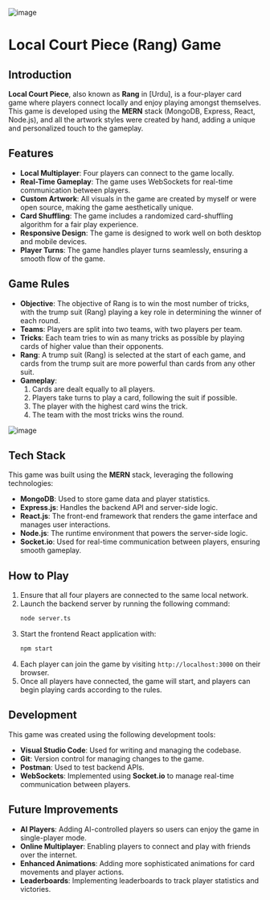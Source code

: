 
![image](https://github.com/user-attachments/assets/ed8daa53-c869-4e0c-828a-96521209044c)



# Local Court Piece (Rang) Game

## Introduction
**Local Court Piece**, also known as **Rang** in [Urdu], is a four-player card game where players connect locally and enjoy playing amongst themselves. This game is developed using the **MERN** stack (MongoDB, Express, React, Node.js), and all the artwork styles were created by hand, adding a unique and personalized touch to the gameplay.

## Features
- **Local Multiplayer**: Four players can connect to the game locally.
- **Real-Time Gameplay**: The game uses WebSockets for real-time communication between players.
- **Custom Artwork**: All visuals in the game are created by myself or were open source, making the game aesthetically unique.
- **Card Shuffling**: The game includes a randomized card-shuffling algorithm for a fair play experience.
- **Responsive Design**: The game is designed to work well on both desktop and mobile devices.
- **Player Turns**: The game handles player turns seamlessly, ensuring a smooth flow of the game.

## Game Rules
- **Objective**: The objective of Rang is to win the most number of tricks, with the trump suit (Rang) playing a key role in determining the winner of each round.
- **Teams**: Players are split into two teams, with two players per team.
- **Tricks**: Each team tries to win as many tricks as possible by playing cards of higher value than their opponents.
- **Rang**: A trump suit (Rang) is selected at the start of each game, and cards from the trump suit are more powerful than cards from any other suit.
- **Gameplay**:
  1. Cards are dealt equally to all players.
  2. Players take turns to play a card, following the suit if possible.
  3. The player with the highest card wins the trick.
  4. The team with the most tricks wins the round.

![image](https://github.com/user-attachments/assets/5e1ebf87-544e-4909-b5e6-9eeaf27e5512)

## Tech Stack
This game was built using the **MERN** stack, leveraging the following technologies:

- **MongoDB**: Used to store game data and player statistics.
- **Express.js**: Handles the backend API and server-side logic.
- **React.js**: The front-end framework that renders the game interface and manages user interactions.
- **Node.js**: The runtime environment that powers the server-side logic.
- **Socket.io**: Used for real-time communication between players, ensuring smooth gameplay.

## How to Play
1. Ensure that all four players are connected to the same local network.
2. Launch the backend server by running the following command:
   ```bash
   node server.ts
   ```
3. Start the frontend React application with:
   ```bash
   npm start
   ```
4. Each player can join the game by visiting `http://localhost:3000` on their browser.
5. Once all players have connected, the game will start, and players can begin playing cards according to the rules.

## Development
This game was created using the following development tools:

- **Visual Studio Code**: Used for writing and managing the codebase.
- **Git**: Version control for managing changes to the game.
- **Postman**: Used to test backend APIs.
- **WebSockets**: Implemented using **Socket.io** to manage real-time communication between players.


## Future Improvements
- **AI Players**: Adding AI-controlled players so users can enjoy the game in single-player mode.
- **Online Multiplayer**: Enabling players to connect and play with friends over the internet.
- **Enhanced Animations**: Adding more sophisticated animations for card movements and player actions.
- **Leaderboards**: Implementing leaderboards to track player statistics and victories.
